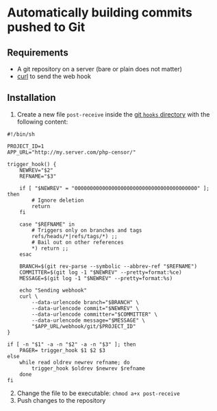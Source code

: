 Automatically building commits pushed to Git
============================================

Requirements
------------

- A git repository on a server (bare or plain does not matter)
- [curl](http://curl.haxx.se) to send the web hook

Installation
------------

1. Create a new file `post-receive` inside the [git `hooks` directory](http://www.git-scm.com/book/en/Customizing-Git-Git-Hooks) with the following content:

```shell
#!/bin/sh

PROJECT_ID=1
APP_URL="http://my.server.com/php-censor/"

trigger_hook() {
    NEWREV="$2"
    REFNAME="$3"
    
    if [ "$NEWREV" = "0000000000000000000000000000000000000000" ]; then
        # Ignore deletion
        return
    fi
    
    case "$REFNAME" in
        # Triggers only on branches and tags
        refs/heads/*|refs/tags/*) ;;
        # Bail out on other references
        *) return ;;
    esac
    
    BRANCH=$(git rev-parse --symbolic --abbrev-ref "$REFNAME")
    COMMITTER=$(git log -1 "$NEWREV" --pretty=format:%ce)
    MESSAGE=$(git log -1 "$NEWREV" --pretty=format:%s)
    
    echo "Sending webhook"
    curl \
        --data-urlencode branch="$BRANCH" \
        --data-urlencode commit="$NEWREV" \
        --data-urlencode committer="$COMMITTER" \
        --data-urlencode message="$MESSAGE" \
        "$APP_URL/webhook/git/$PROJECT_ID"
}

if [ -n "$1" -a -n "$2" -a -n "$3" ]; then
    PAGER= trigger_hook $1 $2 $3
else
    while read oldrev newrev refname; do
        trigger_hook $oldrev $newrev $refname
    done
fi
```

2. Change the file to be executable: `chmod a+x post-receive`
3. Push changes to the repository
